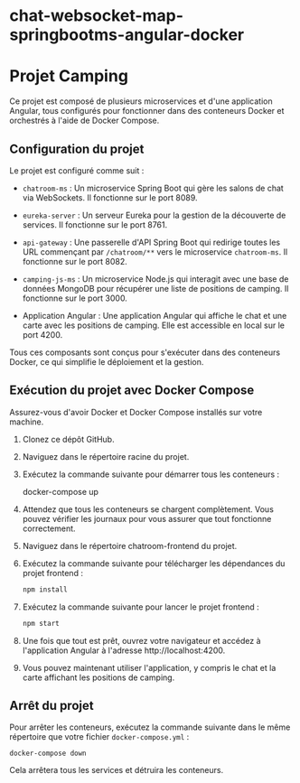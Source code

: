 # chat-websocket-map-springbootms-angular-docker

# Projet Camping

Ce projet est composé de plusieurs microservices et d'une application Angular, tous configurés pour fonctionner dans des conteneurs Docker et orchestrés à l'aide de Docker Compose.

## Configuration du projet

Le projet est configuré comme suit :

- `chatroom-ms` : Un microservice Spring Boot qui gère les salons de chat via WebSockets. Il fonctionne sur le port 8089.

- `eureka-server` : Un serveur Eureka pour la gestion de la découverte de services. Il fonctionne sur le port 8761.

- `api-gateway` : Une passerelle d'API Spring Boot qui redirige toutes les URL commençant par `/chatroom/**` vers le microservice `chatroom-ms`. Il fonctionne sur le port 8082.

- `camping-js-ms` : Un microservice Node.js qui interagit avec une base de données MongoDB pour récupérer une liste de positions de camping. Il fonctionne sur le port 3000.

- Application Angular : Une application Angular qui affiche le chat et une carte avec les positions de camping. Elle est accessible en local sur le port 4200.

Tous ces composants sont conçus pour s'exécuter dans des conteneurs Docker, ce qui simplifie le déploiement et la gestion.

## Exécution du projet avec Docker Compose

Assurez-vous d'avoir Docker et Docker Compose installés sur votre machine.

1. Clonez ce dépôt GitHub.

2. Naviguez dans le répertoire racine du projet.

3. Exécutez la commande suivante pour démarrer tous les conteneurs :

    docker-compose up

5. Attendez que tous les conteneurs se chargent complètement. Vous pouvez vérifier les journaux pour vous assurer que tout fonctionne correctement.

6. Naviguez dans le répertoire chatroom-frontend du projet.

7. Exécutez la commande suivante pour télécharger les dépendances du projet frontend :

    ```bash
    npm install


8. Exécutez la commande suivante pour lancer le projet frontend :

    ```bash
    npm start

9. Une fois que tout est prêt, ouvrez votre navigateur et accédez à l'application Angular à l'adresse http://localhost:4200.

10. Vous pouvez maintenant utiliser l'application, y compris le chat et la carte affichant les positions de camping.

## Arrêt du projet

Pour arrêter les conteneurs, exécutez la commande suivante dans le même répertoire que votre fichier `docker-compose.yml` :

    docker-compose down

Cela arrêtera tous les services et détruira les conteneurs.


